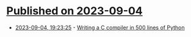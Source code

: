 # [Published on 2023-09-04](index.md)

* [2023-09-04, 19:23:25](https://lobste.rs/s/qxiynu/writing_c_compiler_500_lines_python) - [Writing a C compiler in 500 lines of Python](https://vgel.me/posts/c500/)

